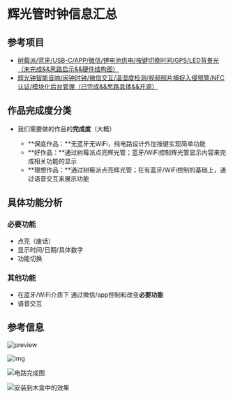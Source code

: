 # 辉光管时钟信息汇总

## 参考项目

- [树莓派/蓝牙/USB-C/APP/微信/锂电池供电/按键切换时间/GPS/LED背景光（未完成&&思路启示&&硬件结构图）](https://zhuanlan.zhihu.com/p/37329082)
- [辉光钟智能音响/闹钟时钟/微信交互/温湿度检测/视频照片捕捉入侵预警/NFC认证/模块化后台管理（已完成&&思路具体&&开源）](https://aeonni.com/2018/12/31/aeonni-nixie-finish/)

## 作品完成度分类

- 我们需要做的作品的**完成度**（大概）

  - **保底作品：**无蓝牙无WiFi，纯电路设计外加按键实现简单功能
  - **好作品：**通过树莓派点亮辉光管；蓝牙/WiFi控制辉光管显示内容来完成相关功能的显示
  - **理想作品：**通过树莓派点亮辉光管；在有蓝牙/WiFi控制的基础上，通过语音交互来展示功能

  

## 具体功能分析

### 必要功能

- 点亮（废话）
- 显示时间/日期/具体数字
- 功能切换

### 其他功能

- 在蓝牙/WiFi介质下 通过微信/app控制和改变**必要功能**
- 语音交互







## 参考信息

 ![preview](https://pic1.zhimg.com/v2-60042f38b631eef00c2dad41235e29e0_r.jpg)

 ![img](https://pic4.zhimg.com/80/v2-1cf11968b17a7b569f50d01140aafd33_hd.jpg)

 ![电路完成图](https://aeonni.com/images/aeonni-nixie-finish/IMG_0307.JPG) 

 ![安装到木盒中的效果](https://aeonni.com/images/aeonni-nixie-finish/IMG_6765.JPG) 

  
